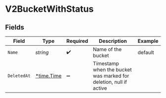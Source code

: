 # V2BucketWithStatus


## Fields

| Field                                                             | Type                                                              | Required                                                          | Description                                                       | Example                                                           |
| ----------------------------------------------------------------- | ----------------------------------------------------------------- | ----------------------------------------------------------------- | ----------------------------------------------------------------- | ----------------------------------------------------------------- |
| `Name`                                                            | *string*                                                          | :heavy_check_mark:                                                | Name of the bucket                                                | default                                                           |
| `DeletedAt`                                                       | [*time.Time](https://pkg.go.dev/time#Time)                        | :heavy_minus_sign:                                                | Timestamp when the bucket was marked for deletion, null if active |                                                                   |